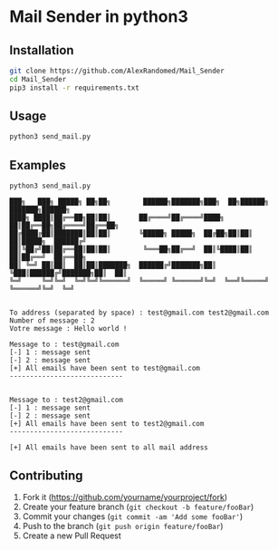 # Mail Sender in python3

## Installation

```sh
git clone https://github.com/AlexRandomed/Mail_Sender
cd Mail_Sender
pip3 install -r requirements.txt
```

## Usage

```sh
python3 send_mail.py
```

## Examples

```
python3 send_mail.py

███╗   ███╗ █████╗ ██╗██╗        ██████╗███████╗███╗  ██╗██████╗ ███████╗██████╗    
████╗ ████║██╔══██╗██║██║       ██╔════╝██╔════╝████╗ ██║██╔══██╗██╔════╝██╔══██╗  
██╔████╔██║███████║██║██║       ╚█████╗ █████╗  ██╔██╗██║██║  ██║█████╗  ██████╔╝  
██║╚██╔╝██║██╔══██║██║██║        ╚═══██╗██╔══╝  ██║╚████║██║  ██║██╔══╝  ██╔══██╗   
██║ ╚═╝ ██║██║  ██║██║███████╗  ██████╔╝███████╗██║ ╚███║██████╔╝███████╗██║  ██║ 
╚═╝     ╚═╝╚═╝  ╚═╝╚═╝╚══════╝  ╚═════╝ ╚══════╝╚═╝  ╚══╝╚═════╝ ╚══════╝╚═╝  ╚═╝  


To address (separated by space) : test@gmail.com test2@gmail.com
Number of message : 2
Votre message : Hello world !

Message to : test@gmail.com
[-] 1 : message sent
[-] 2 : message sent
[+] All emails have been sent to test@gmail.com 
----------------------------


Message to : test2@gmail.com
[-] 1 : message sent
[-] 2 : message sent
[+] All emails have been sent to test2@gmail.com 
----------------------------

[+] All emails have been sent to all mail address
```

## Contributing

1. Fork it (<https://github.com/yourname/yourproject/fork>)
2. Create your feature branch (`git checkout -b feature/fooBar`)
3. Commit your changes (`git commit -am 'Add some fooBar'`)
4. Push to the branch (`git push origin feature/fooBar`)
5. Create a new Pull Request
